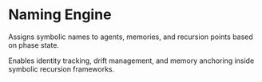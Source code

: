# Naming Engine

Assigns symbolic names to agents, memories, and recursion points based on phase state.

Enables identity tracking, drift management, and memory anchoring inside symbolic recursion frameworks.
